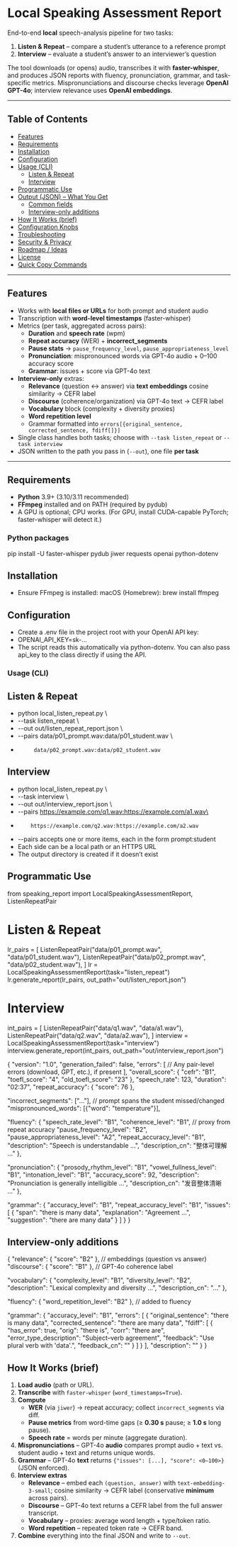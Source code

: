 # Local Speaking Assessment Report

End-to-end **local** speech-analysis pipeline for two tasks:

1) **Listen & Repeat** – compare a student’s utterance to a reference prompt  
2) **Interview** – evaluate a student’s answer to an interviewer’s question

The tool downloads (or opens) audio, transcribes it with **faster-whisper**, and produces JSON reports with fluency, pronunciation, grammar, and task-specific metrics. Mispronunciations and discourse checks leverage **OpenAI GPT-4o**; interview relevance uses **OpenAI embeddings**.

---

## Table of Contents

- [Features](#features)
- [Requirements](#requirements)
- [Installation](#installation)
- [Configuration](#configuration)
- [Usage (CLI)](#usage-cli)
  - [Listen & Repeat](#listen--repeat)
  - [Interview](#interview)
- [Programmatic Use](#programmatic-use)
- [Output (JSON) – What You Get](#output-json--what-you-get)
  - [Common fields](#common-fields)
  - [Interview-only additions](#interview-only-additions)
- [How It Works (brief)](#how-it-works-brief)
- [Configuration Knobs](#configuration-knobs)
- [Troubleshooting](#troubleshooting)
- [Security & Privacy](#security--privacy)
- [Roadmap / Ideas](#roadmap--ideas)
- [License](#license)
- [Quick Copy Commands](#quick-copy-commands)

---

## Features

- Works with **local files or URLs** for both prompt and student audio
- Transcription with **word-level timestamps** (faster-whisper)
- Metrics (per task, aggregated across pairs):
  - **Duration** and **speech rate** (wpm)
  - **Repeat accuracy** (WER) + **incorrect_segments**
  - **Pause stats** → `pause_frequency_level`, `pause_appropriateness_level`
  - **Pronunciation**: mispronounced words via GPT-4o audio + 0–100 accuracy score
  - **Grammar**: issues + score via GPT-4o text
- **Interview-only** extras:
  - **Relevance** (question ↔ answer) via **text embeddings** cosine similarity → CEFR label
  - **Discourse** (coherence/organization) via GPT-4o text → CEFR label
  - **Vocabulary** block (complexity + diversity proxies)
  - **Word repetition level**
  - Grammar formatted into `errors[{original_sentence, corrected_sentence, fdiff[]}]`
- Single class handles both tasks; choose with `--task listen_repeat` or `--task interview`
- JSON written to the path you pass in (`--out`), one file **per task**

---

## Requirements

- **Python** 3.9+ (3.10/3.11 recommended)
- **FFmpeg** installed and on PATH (required by pydub)
- A GPU is optional; CPU works. (For GPU, install CUDA-capable PyTorch; faster-whisper will detect it.)

### Python packages
pip install -U faster-whisper pydub jiwer requests openai python-dotenv

## Installation
- Ensure FFmpeg is installed:
macOS (Homebrew): brew install ffmpeg

## Configuration
- Create a .env file in the project root with your OpenAI API key:
- OPENAI_API_KEY=sk-...
- The script reads this automatically via python-dotenv. You can also pass api_key to the class directly if using the API.

### Usage (CLI)

## Listen & Repeat
- python local_listen_repeat.py \
-  --task listen_repeat \
-  --out out/listen_repeat_report.json \
- --pairs data/p01_prompt.wav:data/p01_student.wav \
-          data/p02_prompt.wav:data/p02_student.wav


## Interview 

- python local_listen_repeat.py \
-  --task interview \
-  --out out/interview_report.json \
-  --pairs https://example.com/q1.wav:https://example.com/a1.wav\
-         https://example.com/q2.wav:https://example.com/a2.wav


- --pairs accepts one or more items, each in the form    prompt:student
- Each side can be a local path or an HTTPS URL
- The output directory is created if it doesn’t exist

## Programmatic Use

from speaking_report import LocalSpeakingAssessmentReport, ListenRepeatPair

# Listen & Repeat
lr_pairs = [
    ListenRepeatPair("data/p01_prompt.wav", "data/p01_student.wav"),
    ListenRepeatPair("data/p02_prompt.wav", "data/p02_student.wav"),
]
lr = LocalSpeakingAssessmentReport(task="listen_repeat")
lr.generate_report(lr_pairs, out_path="out/listen_report.json")

# Interview
int_pairs = [
    ListenRepeatPair("data/q1.wav", "data/a1.wav"),
    ListenRepeatPair("data/q2.wav", "data/a2.wav"),
]
interview = LocalSpeakingAssessmentReport(task="interview")
interview.generate_report(int_pairs, out_path="out/interview_report.json")

{
  "version": "1.0",
  "generation_failed": false,
  "errors": [
    // Any pair-level errors (download, GPT, etc.), if present
  ],
  "overall_score": { "cefr": "B1", "toefl_score": "4", "old_toefl_score": "23" },
  "speech_rate": 123,
  "duration": "02:37",
  "repeat_accuracy": { "score": 76 },

  "incorrect_segments": ["..."],          // prompt spans the student missed/changed
  "mispronounced_words": [{"word": "temperature"}],

  "fluency": {
    "speech_rate_level": "B1",
    "coherence_level": "B1",              // proxy from repeat accuracy
    "pause_frequency_level": "B2",
    "pause_appropriateness_level": "A2",
    "repeat_accuracy_level": "B1",
    "description": "Speech is understandable ...",
    "description_cn": "整体可理解 ..."
  },

  "pronunciation": {
    "prosody_rhythm_level": "B1",
    "vowel_fullness_level": "B1",
    "intonation_level": "B1",
    "accuracy_score": 92,
    "description": "Pronunciation is generally intelligible ...",
    "description_cn": "发音整体清晰 ..."
  },

  "grammar": {
    "accuracy_level": "B1",
    "repeat_accuracy_level": "B1",
    "issues": [
      { "span": "there is many data", "explanation": "Agreement ...", "suggestion": "there are many data" }
    ]
  }
}

## Interview-only additions

{
  "relevance": { "score": "B2" },     // embeddings (question vs answer)
  "discourse": { "score": "B1" },     // GPT-4o coherence label

  "vocabulary": {
    "complexity_level": "B1",
    "diversity_level": "B2",
    "description": "Lexical complexity and diversity ...",
    "description_cn": "..."
  },

  "fluency": { "word_repetition_level": "B2" },  // added to fluency

  "grammar": {
    "accuracy_level": "B1",
    "errors": [
      {
        "original_sentence": "there is many data",
        "corrected_sentence": "there are many data",
        "fdiff": [
          {
            "has_error": true,
            "orig": "there is",
            "corr": "there are",
            "error_type_description": "Subject–verb agreement",
            "feedback": "Use plural verb with 'data'.",
            "feedback_cn": ""
          }
        ]
      }
    ],
    "description": ""
  }
}


## How It Works (brief)

1. **Load audio** (path or URL).
2. **Transcribe** with `faster-whisper` (`word_timestamps=True`).
3. **Compute**
   - **WER** (via `jiwer`) → repeat accuracy; collect `incorrect_segments` via diff.
   - **Pause metrics** from word-time gaps (≥ **0.30 s** pause; ≥ **1.0 s** long pause).
   - **Speech rate** = words per minute (aggregate duration).
4. **Mispronunciations** – GPT-4o **audio** compares prompt audio + text vs. student audio + text and returns unique words.
5. **Grammar** – GPT-4o **text** returns `{"issues": [...], "score": <0–100>}` (JSON enforced).
6. **Interview extras**
   - **Relevance** – embed each `(question, answer)` with `text-embedding-3-small`; cosine similarity → CEFR label (conservative **minimum** across pairs).
   - **Discourse** – GPT-4o text returns a CEFR label from the full answer transcript.
   - **Vocabulary** – proxies: average word length + type/token ratio.
   - **Word repetition** – repeated token rate → CEFR band.
7. **Combine** everything into the final JSON and write to `--out`.
